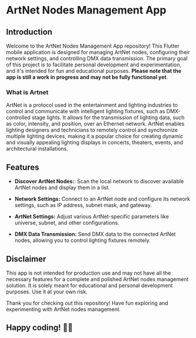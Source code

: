 # ArtNet Nodes Management App

## Introduction
Welcome to the ArtNet Nodes Management App repository! This Flutter mobile application is designed for managing ArtNet nodes, configuring their network settings, and controlling DMX data transmission. The primary goal of this project is to facilitate personal development and experimentation, and it's intended for fun and educational purposes. **Please note that the app is still a work in progress and may not be fully functional yet**.

### What is Artnet
ArtNet is a protocol used in the entertainment and lighting industries to control and communicate with intelligent lighting fixtures, such as DMX-controlled stage lights. It allows for the transmission of lighting data, such as color, intensity, and position, over an Ethernet network. ArtNet enables lighting designers and technicians to remotely control and synchronize multiple lighting devices, making it a popular choice for creating dynamic and visually appealing lighting displays in concerts, theaters, events, and architectural installations.

## Features
- **Discover ArtNet Nodes:**: Scan the local network to discover available ArtNet nodes and display them in a list.

- **Network Settings:** Connect to an ArtNet node and configure its network settings, such as IP address, subnet mask, and gateway.

- **ArtNet Settings:** Adjust various ArtNet-specific parameters like universe, subnet, and other configurations.

- **DMX Data Transmission:** Send DMX data to the connected ArtNet nodes, allowing you to control lighting fixtures remotely.

## Disclaimer
This app is not intended for production use and may not have all the necessary features for a complete and polished ArtNet nodes management solution. It is solely meant for educational and personal development purposes. Use it at your own risk.


Thank you for checking out this repository! Have fun exploring and experimenting with ArtNet nodes management. 
## Happy coding! 👨‍💻
